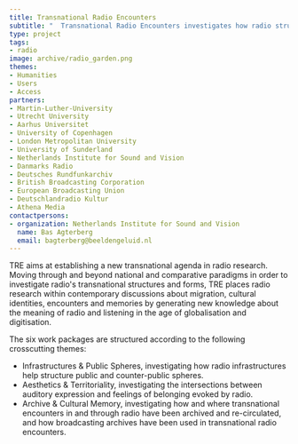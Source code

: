 ```yaml
---
title: Transnational Radio Encounters
subtitle: "  Transnational Radio Encounters investigates how radio structures cultural encounters"
type: project
tags:
- radio
image: archive/radio_garden.png
themes:
- Humanities
- Users
- Access
partners:
- Martin-Luther-University
- Utrecht University
- Aarhus Universitet
- University of Copenhagen
- London Metropolitan University
- University of Sunderland
- Netherlands Institute for Sound and Vision
- Danmarks Radio
- Deutsches Rundfunkarchiv
- British Broadcasting Corporation
- European Broadcasting Union
- Deutschlandradio Kultur
- Athena Media
contactpersons:
- organization: Netherlands Institute for Sound and Vision
  name: Bas Agterberg
  email: bagterberg@beeldengeluid.nl
---
```


TRE aims at establishing a new transnational agenda in radio research. Moving through and beyond national and comparative paradigms in order to investigate radio's transnational structures and forms, TRE places radio research within contemporary discussions about migration, cultural identities, encounters and memories by generating new knowledge about the meaning of radio and listening in the age of globalisation and digitisation.

The six work packages are structured according to the following crosscutting themes:

* Infrastructures & Public Spheres, investigating how radio infrastructures help structure public and counter-public spheres.
* Aesthetics & Territoriality, investigating the intersections between auditory expression and feelings of belonging evoked by radio.
* Archive & Cultural Memory, investigating how and where transnational encounters in and through radio have been archived and re-circulated, and how broadcasting archives have been used in transnational radio encounters.
